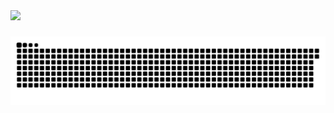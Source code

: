 <img src="https://github-readme-stats-sigma-five.vercel.app/api/top-langs/?username=R-Grigala&theme=tokyonight"/>

###

<img src="https://raw.githubusercontent.com/R-Grigala/R-Grigala/output/snake.svg" alt="Snake animation" />

###
